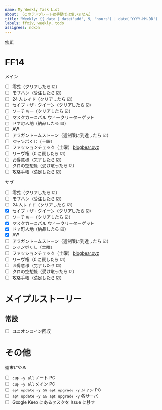 ```yaml
---
name: My Weekly Task List
about: （このテンプレートは手動では使いません）
title: "Weekly: {{ date | date('add', 9, 'hours') | date('YYYY-MM-DD') }} ～ {{ date | date('add', 9, 'hours') | date('add', 6, 'days') | date('YYYY-MM-DD') }}"
labels: ffxiv, weekly, todo
assignees: ndxbn
---
```

[修正](https://github.com/ndxbn/ndxbn/edit/master/.github/ISSUE_TEMPLATE/zz34-weekly-todo.md)
# FF14

メイン

- [ ] 零式（クリアしたら ☑）
- [ ] モブハン（受注したら ☑）
- [ ] 24 人レイド（クリアしたら ☑）
- [ ] セイブ・ザ・クイーン（クリアしたら ☑）
- [ ] ソーチョー（クリアしたら ☑）
- [ ] マスクカーニバル ウィークリーターゲット
- [ ] ドマ町人地（納品したら ☑）
- [ ] AW
- [ ] アラガントームストーン（週制限に到達したら ☑）
- [ ] ジャンボくじ（土曜）
- [ ] ファッションチェック（土曜） [blogbear.xyz](https://www.blogbear.xyz/article/category/fashioncheck)
- [ ] リーヴ権（0 に戻したら ☑）
- [ ] お得意様（完了したら ☑）
- [ ] クロの空想帳（受け取ったら ☑）
- [ ] 攻略手帳（満足したら ☑）

サブ


- [ ] 零式（クリアしたら ☑）
- [ ] モブハン（受注したら ☑）
- [ ] 24 人レイド（クリアしたら ☑）
- [x] セイブ・ザ・クイーン（クリアしたら ☑）
- [ ] ソーチョー（クリアしたら ☑）
- [x] マスクカーニバル ウィークリーターゲット
- [x] ドマ町人地（納品したら ☑）
- [x] AW
- [ ] アラガントームストーン（週制限に到達したら ☑）
- [ ] ジャンボくじ（土曜）
- [ ] ファッションチェック（土曜） [blogbear.xyz](https://www.blogbear.xyz/article/category/fashioncheck)
- [ ] リーヴ権（0 に戻したら ☑）
- [ ] お得意様（完了したら ☑）
- [ ] クロの空想帳（受け取ったら ☑）
- [ ] 攻略手帳（満足したら ☑）

# メイプルストーリー

## 常設

- [ ] ユニオンコイン回収

# その他

週末にやる

- [ ] `cup -y all` ノート PC
- [ ] `cup -y all` メイン PC
- [ ] `apt update -y && apt upgrade -y` メイン PC
- [ ] `apt update -y && apt upgrade -y` 各サーバ
- [ ] Google Keep にあるタスクを Issue に移す
